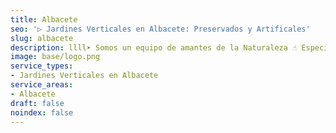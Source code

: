 ```yaml
---
title: Albacete
seo: '▷ Jardines Verticales en Albacete: Preservados y Artificales'
slug: albacete
description: llll➤ Somos un equipo de amantes de la Naturaleza ☝ Especializadas en Diseño de Interiores con Jardines Verticales en Albacete.
image: base/logo.png
service_types:
- Jardines Verticales en Albacete
service_areas:
- Albacete
draft: false
noindex: false
---
```

